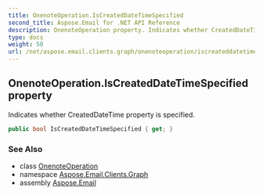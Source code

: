 ```yaml
---
title: OnenoteOperation.IsCreatedDateTimeSpecified
second_title: Aspose.Email for .NET API Reference
description: OnenoteOperation property. Indicates whether CreatedDateTime property is specified
type: docs
weight: 50
url: /net/aspose.email.clients.graph/onenoteoperation/iscreateddatetimespecified/
---
```

## OnenoteOperation.IsCreatedDateTimeSpecified property

Indicates whether CreatedDateTime property is specified.

```csharp
public bool IsCreatedDateTimeSpecified { get; }
```

### See Also

* class [OnenoteOperation](../)
* namespace [Aspose.Email.Clients.Graph](../../onenoteoperation/)
* assembly [Aspose.Email](../../../)


